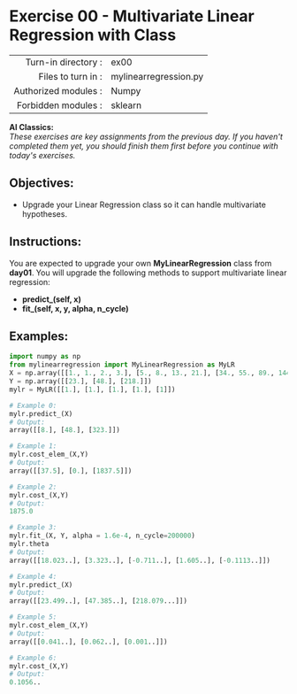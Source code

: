 # Exercise 00 - Multivariate Linear Regression with Class

|                         |                     |
| -----------------------:| ------------------  |
|   Turn-in directory :   |  ex00               |
|   Files to turn in :    |  mylinearregression.py             |
|   Authorized modules :  |  Numpy              |
|   Forbidden modules :   |  sklearn            |

**AI Classics:**  
*These exercises are key assignments from the previous day. If you haven't completed them yet, you should finish them first before you continue with today's exercises.*

## Objectives: 
*  Upgrade your Linear Regression class so it can handle multivariate hypotheses.

## Instructions:
You are expected to upgrade your own **MyLinearRegression** class from **day01**. You will upgrade the following methods to support multivariate linear regression:
- **predict_(self, x)** 
- **fit_(self, x, y, alpha, n_cycle)**   

## Examples:
```python
import numpy as np
from mylinearregression import MyLinearRegression as MyLR
X = np.array([[1., 1., 2., 3.], [5., 8., 13., 21.], [34., 55., 89., 144.]])
Y = np.array([[23.], [48.], [218.]])
mylr = MyLR([[1.], [1.], [1.], [1.], [1]])

# Example 0:
mylr.predict_(X)
# Output:
array([[8.], [48.], [323.]])

# Example 1:
mylr.cost_elem_(X,Y)
# Output:
array([[37.5], [0.], [1837.5]])

# Example 2:
mylr.cost_(X,Y)
# Output:
1875.0

# Example 3:
mylr.fit_(X, Y, alpha = 1.6e-4, n_cycle=200000)
mylr.theta
# Output:
array([[18.023..], [3.323..], [-0.711..], [1.605..], [-0.1113..]])

# Example 4:
mylr.predict_(X)
# Output:
array([[23.499..], [47.385..], [218.079...]])

# Example 5:
mylr.cost_elem_(X,Y)
# Output:
array([[0.041..], [0.062..], [0.001..]])

# Example 6:
mylr.cost_(X,Y)
# Output:
0.1056..
```